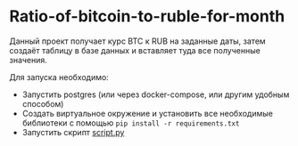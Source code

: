 # Ratio-of-bitcoin-to-ruble-for-month

Данный проект получает курс BTC к RUB на заданные даты, затем создаёт таблицу в базе данных и вставляет туда все полученные значения.

Для запуска необходимо: 
- Запустить postgres (или через docker-compose, или другим удобным способом)
- Создать виртуальное окружение и установить все необходимые библиотеки с помощью `pip install -r requirements.txt`
- Запустить скрипт [script.py](./script.py)